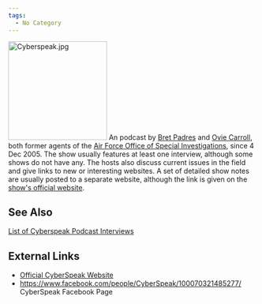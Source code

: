 ```yaml
---
tags:
  - No Category
---
```

<img src="Cyberspeak.jpg" title="Cyberspeak.jpg" width="200"
alt="Cyberspeak.jpg" /> An podcast by [Bret
Padres](bret_padres.md) and [Ovie
Carroll](ovie_carroll.md), both former agents of the [Air Force
Office of Special
Investigations](air_force_office_of_special_investigations.md),
since 4 Dec 2005. The show usually features at least one interview,
although some shows do not have any. The hosts also discuss current
issues in the field and give links to new or interesting websites. A
set of detailed show notes are usually posted to a separate website,
although the link is given on the [show's official
website](http://cyberspeak.libsyn.com/).

## See Also

[List of Cyberspeak Podcast
Interviews](list_of_cyberspeak_podcast_interviews.md)

## External Links

- [Official CyberSpeak Website](http://cyberspeak.libsyn.com/)
- <https://www.facebook.com/people/CyberSpeak/100070321485277/> CyberSpeak
  Facebook Page